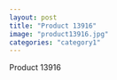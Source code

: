 ```yaml
---
layout: post
title: "Product 13916"
image: "product13916.jpg"
categories: "category1"
---
```

Product 13916
